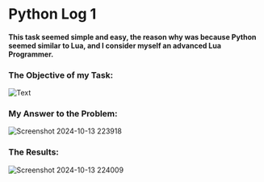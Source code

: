 # Python Log 1

#### This task seemed simple and easy, the reason why was because Python seemed similar to Lua, and I consider myself an advanced Lua Programmer.

### The Objective of my Task:

![Text](https://github.com/user-attachments/assets/ef3bbf5b-02ef-4977-a3be-88866f27ef88)

### My Answer to the Problem:
![Screenshot 2024-10-13 223918](https://github.com/user-attachments/assets/50a066cf-0772-411d-9d56-a30549571660)

### The Results:
![Screenshot 2024-10-13 224009](https://github.com/user-attachments/assets/cfdeddd4-152e-4551-8263-4a4bc78b8824)

